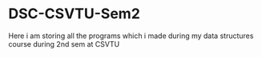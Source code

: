 # DSC-CSVTU-Sem2
Here i am storing all the programs which i made during my data structures course during 2nd sem at CSVTU
